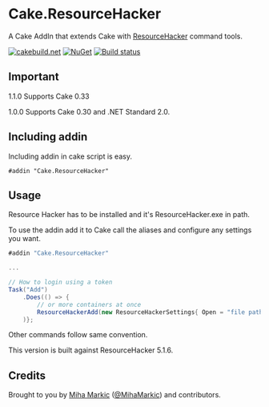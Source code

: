 ﻿# Cake.ResourceHacker

A Cake AddIn that extends Cake with [ResourceHacker](http://angusj.com/resourcehacker/) command tools.

[![cakebuild.net](https://img.shields.io/badge/WWW-cakebuild.net-blue.svg)](http://cakebuild.net/)
[![NuGet](https://img.shields.io/nuget/v/Cake.ResourceHacker.svg)](https://www.nuget.org/packages/Cake.ResourceHacker)
[![Build status](https://ci.appveyor.com/api/projects/status/vi07dth3d1gek7ak?svg=true)](https://ci.appveyor.com/project/cakecontrib/cake-resourcehacker)

## Important

1.1.0 Supports Cake 0.33

1.0.0 Supports Cake 0.30 and .NET Standard 2.0.

## Including addin
Including addin in cake script is easy.
```
#addin "Cake.ResourceHacker"
```
## Usage

Resource Hacker has to be installed and it's ResourceHacker.exe in path.

To use the addin add it to Cake call the aliases and configure any settings you want.

```csharp
#addin "Cake.ResourceHacker"

...

// How to login using a token
Task("Add")
	.Does(() => {
		// or more containers at once
		ResourceHackerAdd(new ResourceHackerSettings{ Open = "file path" });
	)};
```
Other commands follow same convention.

This version is built against ResourceHacker 5.1.6.

## Credits

Brought to you by [Miha Markic](https://github.com/MihaMarkic) ([@MihaMarkic](https://twitter.com/MihaMarkic/)) and contributors.